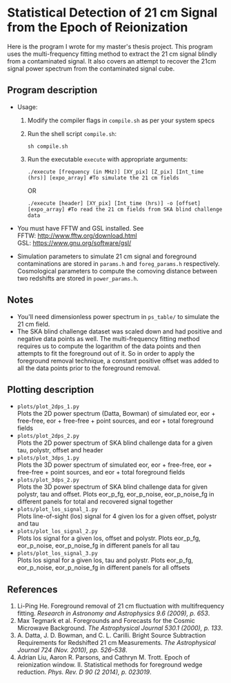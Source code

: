 # Statistical Detection of 21 cm Signal from the Epoch of Reionization

Here is the program I wrote for my master's thesis project. This program uses the multi-frequency fitting method to extract the 21 cm signal blindly from a contaminated signal. It also covers an attempt to recover the 21cm signal power spectrum from the contaminated signal cube.

## Program description

- Usage:
  1. Modify the compiler flags in `compile.sh` as per your system specs
  2. Run the shell script `compile.sh`:

     ```shell
     sh compile.sh
     ```

  3. Run the executable `execute` with appropriate arguments:

     ```shell
     ./execute [frequency (in MHz)] [XY_pix] [Z_pix] [Int_time (hrs)] [expo_array] #To simulate the 21 cm fields
     ```

     OR

     ```shell
     ./execute [header] [XY_pix] [Int_time (hrs)] -o [offset] [expo_array] #To read the 21 cm fields from SKA blind challenge data
     ```

- You must have FFTW and GSL installed. See  
  FFTW: <http://www.fftw.org/download.html>  
  GSL: <https://www.gnu.org/software/gsl/>
- Simulation parameters to simulate 21 cm signal and foreground contaminations are stored in `params.h` and `foreg_params.h` respectively. Cosmological parameters to compute the comoving distance between two redshifts are stored in `power_params.h`.

## Notes

- You'll need dimensionless power spectrum in `ps_table/` to simulate the 21 cm field.
- The SKA blind challenge dataset was scaled down and had positive and negative data points as well. The multi-frequency fitting method requires us to compute the logarithm of the data points and then attempts to fit the foreground out of it. So in order to apply the foreground removal technique, a constant positive offset was added to all the data points prior to the foreground removal.

## Plotting description

- `plots/plot_2dps_1.py`  
  Plots the 2D power spectrum (Datta, Bowman) of simulated eor, eor + free-free, eor + free-free + point sources, and eor + total foreground fields
- `plots/plot_2dps_2.py`  
  Plots the 2D power spectrum of SKA blind challenge data for a given tau, polystr, offset and header
- `plots/plot_3dps_1.py`  
  Plots the 3D power spectrum of simulated eor, eor + free-free, eor + free-free + point sources, and eor + total foreground fields
- `plots/plot_3dps_2.py`  
  Plots the 3D power spectrum of SKA blind challenge data for given polystr, tau and offset. Plots eor_p_fg, eor_p_noise, eor_p_noise_fg in different panels for total and recovered signal together
- `plots/plot_los_signal_1.py`  
  Plots line-of-sight (los) signal for 4 given los for a given offset, polystr and tau
- `plots/plot_los_signal_2.py`  
  Plots los signal for a given los, offset and polystr. Plots eor_p_fg, eor_p_noise, eor_p_noise_fg in different panels for all tau
- `plots/plot_los_signal_3.py`  
  Plots los signal for a given los, tau and polystr. Plots eor_p_fg, eor_p_noise, eor_p_noise_fg in different panels for all offsets

## References

1. Li-Ping He. Foreground removal of 21 cm fluctuation with multifrequency fitting. *Research in Astronomy and Astrophysics 9.6 (2009), p. 653*.
2. Max Tegmark et al. Foregrounds and Forecasts for the Cosmic Microwave Background. *The Astrophysical Journal 530.1 (2000), p. 133*.
3. A. Datta, J. D. Bowman, and C. L. Carilli. Bright Source Subtraction Requirements for Redshifted 21 cm Measurements. *The Astrophysical Journal 724 (Nov. 2010), pp. 526–538*.
4. Adrian Liu, Aaron R. Parsons, and Cathryn M. Trott. Epoch of reionization window. II. Statistical methods for foreground wedge reduction. *Phys. Rev. D 90 (2 2014), p. 023019*.
